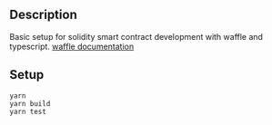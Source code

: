 ## Description

Basic setup for solidity smart contract development with waffle and typescript. 
[waffle documentation](https://getwaffle.io/)

## Setup

```
yarn
yarn build
yarn test
```